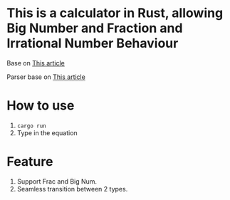 # This is a calculator in Rust, allowing Big Number and Fraction and Irrational Number Behaviour

Base on [This article](https://chadnauseam.com/coding/random/calculator-app)

Parser base on [This article](https://petermalmgren.com/three-rust-parsers/)

# How to use

1. `cargo run`
2. Type in the equation

# Feature

1. Support Frac and Big Num.
2. Seamless transition between 2 types.
